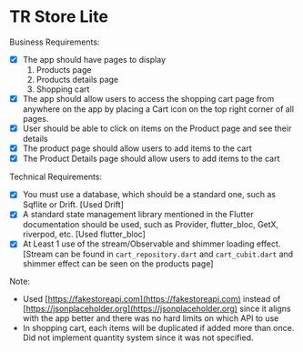 # TR Store Lite

Business Requirements:

- [x] The app should have pages to display
  1. Products page
  2. Products details page
  3. Shopping cart
- [x] The app should allow users to access the shopping cart page from anywhere on
      the app by placing a Cart icon on the top right corner of all pages.
- [x] User should be able to click on items on the Product page and see their details
- [x] The product page should allow users to add items to the cart
- [x] The Product Details page should allow users to add items to the cart

Technical Requirements:

- [x] You must use a database, which should be a standard one, such as Sqflite or
      Drift. [Used Drift]
- [x] A standard state management library mentioned in the Flutter documentation
      should be used, such as Provider, flutter_bloc, GetX, riverpod, etc. [Used flutter_bloc]
- [x] At Least 1 use of the stream/Observable and shimmer loading effect. [Stream can be found in `cart_repository.dart` and `cart_cubit.dart` and shimmer effect can be seen on the products page]

Note:

- Used [https://fakestoreapi.com](https://fakestoreapi.com) instead of [https://jsonplaceholder.org](https://jsonplaceholder.org)
  since it aligns with the app better and there was no hard limits on which API to use
- In shopping cart, each items will be duplicated if added more than once. Did not implement quantity system since it was not specified.
